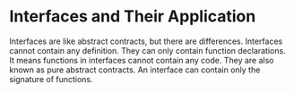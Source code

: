 # Interfaces and Their Application

Interfaces are like abstract contracts, but there are differences. Interfaces cannot contain any definition.
They can only contain function declarations. It means functions in interfaces cannot contain any code.
They are also known as pure abstract contracts. An interface can contain only the signature of functions.